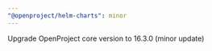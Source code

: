 ```yaml
---
"@openproject/helm-charts": minor
---
```


Upgrade OpenProject core version to 16.3.0 (minor update)
